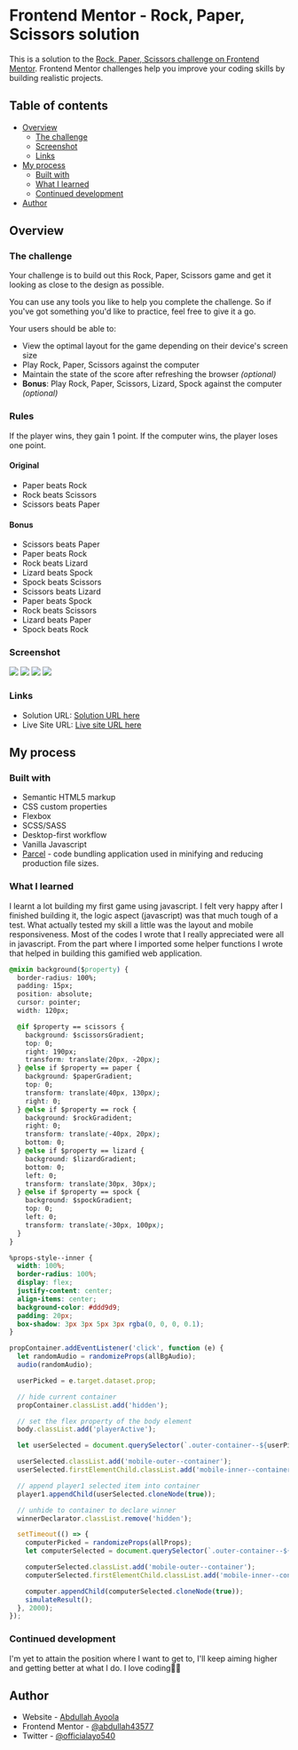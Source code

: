 # Frontend Mentor - Rock, Paper, Scissors solution

This is a solution to the [Rock, Paper, Scissors challenge on Frontend Mentor](https://www.frontendmentor.io/challenges/rock-paper-scissors-game-pTgwgvgH). Frontend Mentor challenges help you improve your coding skills by building realistic projects.

## Table of contents

- [Overview](#overview)
  - [The challenge](#the-challenge)
  - [Screenshot](#screenshot)
  - [Links](#links)
- [My process](#my-process)
  - [Built with](#built-with)
  - [What I learned](#what-i-learned)
  - [Continued development](#continued-development)
- [Author](#author)

## Overview

### The challenge

Your challenge is to build out this Rock, Paper, Scissors game and get it looking as close to the design as possible.

You can use any tools you like to help you complete the challenge. So if you've got something you'd like to practice, feel free to give it a go.

Your users should be able to:

- View the optimal layout for the game depending on their device's screen size
- Play Rock, Paper, Scissors against the computer
- Maintain the state of the score after refreshing the browser _(optional)_
- **Bonus**: Play Rock, Paper, Scissors, Lizard, Spock against the computer _(optional)_

### Rules

If the player wins, they gain 1 point. If the computer wins, the player loses one point.

#### Original

- Paper beats Rock
- Rock beats Scissors
- Scissors beats Paper

#### Bonus

- Scissors beats Paper
- Paper beats Rock
- Rock beats Lizard
- Lizard beats Spock
- Spock beats Scissors
- Scissors beats Lizard
- Paper beats Spock
- Rock beats Scissors
- Lizard beats Paper
- Spock beats Rock

### Screenshot

![](./src/screenshots/Screenshot_5.png)
![](./src/screenshots/Screenshot_6.png)
![](./src/screenshots/Screenshot_7.png)
![](./src/screenshots/Screenshot_8.png)

### Links

- Solution URL: [Solution URL here](https://www.frontendmentor.io/solutions/responsive-rock-paper-scissors-lizard-spock-game-built-using-jsscss-zOTOEmn8BC)
- Live Site URL: [Live site URL here](https://playrpsls.netlify.app/)

## My process

### Built with

- Semantic HTML5 markup
- CSS custom properties
- Flexbox
- SCSS/SASS
- Desktop-first workflow
- Vanilla Javascript
- [Parcel](https://parceljs.org/) - code bundling application used in minifying and reducing production file sizes.

### What I learned

I learnt a lot building my first game using javascript. I felt very happy after I finished building it, the logic aspect (javascript) was that much tough of a test. What actually tested my skill a little was the layout and mobile responsiveness. Most of the codes I wrote that I really appreciated were all in javascript. From the part where I imported some helper functions I wrote that helped in building this gamified web application.

```css
@mixin background($property) {
  border-radius: 100%;
  padding: 15px;
  position: absolute;
  cursor: pointer;
  width: 120px;

  @if $property == scissors {
    background: $scissorsGradient;
    top: 0;
    right: 190px;
    transform: translate(20px, -20px);
  } @else if $property == paper {
    background: $paperGradient;
    top: 0;
    transform: translate(40px, 130px);
    right: 0;
  } @else if $property == rock {
    background: $rockGradident;
    right: 0;
    transform: translate(-40px, 20px);
    bottom: 0;
  } @else if $property == lizard {
    background: $lizardGradient;
    bottom: 0;
    left: 0;
    transform: translate(30px, 30px);
  } @else if $property == spock {
    background: $spockGradient;
    top: 0;
    left: 0;
    transform: translate(-30px, 100px);
  }
}

%props-style--inner {
  width: 100%;
  border-radius: 100%;
  display: flex;
  justify-content: center;
  align-items: center;
  background-color: #ddd9d9;
  padding: 20px;
  box-shadow: 3px 3px 5px 3px rgba(0, 0, 0, 0.1);
}
```

```js
propContainer.addEventListener('click', function (e) {
  let randomAudio = randomizeProps(allBgAudio);
  audio(randomAudio);

  userPicked = e.target.dataset.prop;

  // hide current container
  propContainer.classList.add('hidden');

  // set the flex property of the body element
  body.classList.add('playerActive');

  let userSelected = document.querySelector(`.outer-container--${userPicked}`);

  userSelected.classList.add('mobile-outer--container');
  userSelected.firstElementChild.classList.add('mobile-inner--container');

  // append player1 selected item into container
  player1.appendChild(userSelected.cloneNode(true));

  // unhide to container to declare winner
  winnerDeclarator.classList.remove('hidden');

  setTimeout(() => {
    computerPicked = randomizeProps(allProps);
    let computerSelected = document.querySelector(`.outer-container--${computerPicked}`);

    computerSelected.classList.add('mobile-outer--container');
    computerSelected.firstElementChild.classList.add('mobile-inner--container');

    computer.appendChild(computerSelected.cloneNode(true));
    simulateResult();
  }, 2000);
});
```

### Continued development

I'm yet to attain the position where I want to get to, I'll keep aiming higher and getting better at what I do. I love coding🤩🤩

## Author

- Website - [Abdullah Ayoola](https://github.com/abdullah43577)
- Frontend Mentor - [@abdullah43577](https://www.frontendmentor.io/profile/abdullah43577)
- Twitter - [@officialayo540](https://twitter.com/officialayo540)
